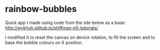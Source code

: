# rainbow-bubbles

Quick app I made using code from the site below as a base:
http://wykhuh.github.io/shiffman-p5-tutorials/

I modified it to reset the canvas on device rotation, to fill the screen and to base the bubble colours on X position.

